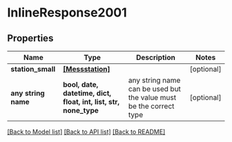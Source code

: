 # InlineResponse2001


## Properties
Name | Type | Description | Notes
------------ | ------------- | ------------- | -------------
**station_small** | [**[Messstation]**](Messstation.md) |  | [optional] 
**any string name** | **bool, date, datetime, dict, float, int, list, str, none_type** | any string name can be used but the value must be the correct type | [optional]

[[Back to Model list]](../README.md#documentation-for-models) [[Back to API list]](../README.md#documentation-for-api-endpoints) [[Back to README]](../README.md)


